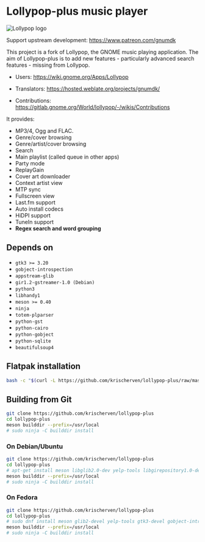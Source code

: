 # Lollypop-plus music player

![Lollypop logo](https://gitlab.gnome.org/World/lollypop/raw/master/data/icons/hicolor/256x256/apps/org.gnome.Lollypop.png)

Support upstream development: https://www.patreon.com/gnumdk

This project is a fork of Lollypop, the GNOME music playing application.
The aim of Lollypop-plus is to add new features - particularly advanced search features - missing from Lollypop.

- Users: https://wiki.gnome.org/Apps/Lollypop

- Translators: https://hosted.weblate.org/projects/gnumdk/

- Contributions: https://gitlab.gnome.org/World/lollypop/-/wikis/Contributions

It provides:

- MP3/4, Ogg and FLAC.
- Genre/cover browsing
- Genre/artist/cover browsing
- Search
- Main playlist (called queue in other apps)
- Party mode
- ReplayGain
- Cover art downloader
- Context artist view
- MTP sync
- Fullscreen view
- Last.fm support
- Auto install codecs
- HiDPI support
- TuneIn support
- **Regex search and word grouping**

## Depends on

- `gtk3 >= 3.20`
- `gobject-introspection`
- `appstream-glib`
- `gir1.2-gstreamer-1.0 (Debian)`
- `python3`
- `libhandy1`
- `meson >= 0.40`
- `ninja`
- `totem-plparser`
- `python-gst`
- `python-cairo`
- `python-gobject`
- `python-sqlite`
- `beautifulsoup4`

## Flatpak installation
``` bash
bash -c "$(curl -L https://github.com/krischerven/lollypop-plus/raw/master/install-flatpak.sh)"
```

## Building from Git

```bash
git clone https://github.com/krischerven/lollypop-plus
cd lollypop-plus
meson builddir --prefix=/usr/local
# sudo ninja -C builddir install
```

### On Debian/Ubuntu

```bash
git clone https://github.com/krischerven/lollypop-plus
cd lollypop-plus
# apt-get install meson libglib2.0-dev yelp-tools libgirepository1.0-dev libgtk-3-dev gir1.2-totemplparser-1.0 python-gi-dev
meson builddir --prefix=/usr/local
# sudo ninja -C builddir install
```

### On Fedora

```bash
git clone https://github.com/krischerven/lollypop-plus
cd lollypop-plus
# sudo dnf install meson glib2-devel yelp-tools gtk3-devel gobject-introspection-devel python3 pygobject3-devel libsoup-devel
meson builddir --prefix=/usr/local
# sudo ninja -C builddir install
```

<!-- [![Packaging status](https://repology.org/badge/vertical-allrepos/lollypop.svg)](https://repology.org/project/lollypop/versions) -->
    